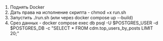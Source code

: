 1) Поднять Docker
2) Дать права на исполнение скрипта - chmod +x run.sh
3) Запустить ./run.sh (или через docker compose up --build)
4) Срез данных - docker compose exec db psql -U $POSTGRES_USER -d $POSTGRES_DB -c "SELECT * FROM cdm.top_users_by_posts LIMIT 20;"

